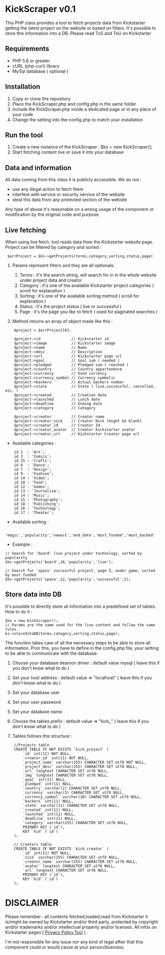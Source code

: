 # KickScraper v0.1

This PHP class provides a tool to fetch projects data from Kickstarter getting the latest project on the website or based on filters. It's possible to store this information into a DB. Please read ToS and ToU on Kickstarter

## Requirements

- PHP 5.6 or greater
- cURL (php-curl) library
- MySql database ( optional )

## Installation

1. Copy or clone the repository
2. Place the KickScraper.php and config.php in the same folder
3. Include the KickScraper.php inside a dedicated page or in any place of your code
4. Change the setting into the config.php to match your installation

## Run the tool

1. Create a new instance of the KickScraper : 
    $ks = new KickScraper();
2. Start fetching content live or save it into your database

## Data and information

All data coming from this class it is publicly accessible. We do not :
- use any illegal action to fetch them
- interfere with service or security service of the website
- steal this data from any protected section of the website

Any type of abuse it's reasonable on a wrong usage of the component or modification by the original code and purpose  

## Live fetching

 When using live fetch, tool reads data from the Kickstarter website page. Project can be filtered by category and sorted :
```
 $arrProject = $ks->getProjects(terms,category,sorting,status,page)
```

1. Params represent filters and they are all optionals: 
    1. Terms : it's the search string, will search for in in the whole website under project data and creator 
    2. Category : it's one of the available Kickstarter project categories ( scroll for explanation ) 
    3. Sorting : it's one of the available sorting method ( scroll for explanation ) 
    4. Status : it's the project status ( live or successful ) 
    5. Page : it's the page you like to fetch ( used for paginated searches ) 

2. Method returns an array of object made like this :
    

```
    $project = $arrProject[0];
    
    $project->id              // Kickstarter id
    $project->image           // Kickstarter image
    $project->name            // Name
    $project->desc            // Description
    $project->url             // Kickstarter page url
    $project->goal            // Goal sum ( needed )
    $project->pledged         // Pledged sum ( reached ) 
    $project->country         // Country appartenence
    $project->currency        // Used currency
    $project->currency_symbol // Currency symbolic
    $project->backers         // Actual backers number
    $project->state           // State ( live,successful, cancelled, etc. )
    $project->created         // Creation date
    $project->launched        // Lunch date
    $project->deadline        // Ending date
    $project->category        // Category

    $project->creator         // Creator name
    $project->creator_nick    // Creator Nick (might be blank)
    $project->creator_id      // Creator Id
    $project->creator_avatar  // Creator Kickstarter avatar
    $project->creator_url     // Kickstarter Creator page url
```
- Available categories :
```
    id 1  : 'Art';
    id 3  : 'Comics';
    id 25 : 'Crafts';
    id 6  : 'Dance';
    id 7  : 'Design';
    id 9  : 'Fashion';
    id 14 : 'Video';
    id 10 : 'Food';
    id 12 : 'Games';
    id 13 : 'Journalism';
    id 14 : 'Music';
    id 15 : 'Photography';
    id 18 : 'Publishing';
    id 16 : 'Technology';
    id 17 : 'Theater';  
```

- Available sorting :
```
    'magic','popularity','newest','end_date','most_funded','most_backed'
```

- Example :
```
// Search for 'board' live project under technology, sorted by popularity
$ks->getProjects('board',16,'popularity','live');
```
```
// Search for 'space' successful project, page 5, under game, sorted by most funded
$ks->getProjects('space',12,'popularity','successful',5);
```

## Store data into DB

 It's possible to directly store all information into a predefined set of tables. How to do it :
```
$ks = new KickScraper();
// Params are the same used for the live content and follow the same rules.
ks->storeIntoDB(terms,category,sorting,status,page);
```
 
The function takes care of all the necessary steps to be able to store all information. Prior this, you have to define in the config.php file, your setting to be able to communicate with the database.
1. Choose your database deamon driver : default value mysql ( leave this if you don't know what to do )
2. Set your host address : default value => "localhost" ( leave this if you don't know what to do )
3. Set your database user
4. Set your user password
5. Set your database name
6. Choose the tables prefix : default value => "kick_" ( leave this if you don't know what to do ) 

7. Tables follows this structure :

```
    //Projects table
    CREATE TABLE IF NOT EXISTS `kick_project` (
        `id` int(11) NOT NULL,
        `creator_id` int(11) NOT NULL,
        `project_name` varchar(255) CHARACTER SET utf8 NOT NULL,
        `project_desc` varchar(255) CHARACTER SET utf8 NULL,
        `url` longtext CHARACTER SET utf8 NULL,
        `img` longtext CHARACTER SET utf8 NULL,              
        `goal` int(11) NULL,
        `pledged` int(11) NULL,
        `country` varchar(2) CHARACTER SET utf8 NULL,
        `currency` varchar(5) CHARACTER SET utf8 NULL,
        `currency_symbol` varchar(10) CHARACTER SET utf8 NULL,
        `backers` int(11) NULL,
        `state` varchar(11) CHARACTER SET utf8 NULL,
        `created` int(11) NULL,
        `launched` int(11) NULL,
        `deadline` int(11) NULL,
        `category` varchar(255) CHARACTER SET utf8 NULL,
        PRIMARY KEY (`id`),
        KEY `kid` (`id`)
    );
```

```        
    // Creators table
    CREATE TABLE IF NOT EXISTS `kick_creator` (
        `id` int(11) NOT NULL,
        `nick` varchar(255) CHARACTER SET utf8 NULL,              
        `creator_name` varchar(255) CHARACTER SET utf8 NULL,
        `avatar` longtext CHARACTER SET utf8 NULL,
        `url` longtext CHARACTER SET utf8 NULL,
        PRIMARY KEY (`id`),
        KEY `kid` (`id`)
    );              
```

# DISCLAIMER
 Please remember : all contents fetched,loaded,read from Kickstarter it is/might be owned by Kickstarter and/or third party, protected by copyright and/or trademarks and/or intellectual property and/or licenses. All infos on Kickstarter pages \[ [Privacy Policy](https://www.kickstarter.com/privacy?ref=global-footer),[ToU](https://www.kickstarter.com/terms-of-use?ref=global-footer) \] . 
 
 I'm not responsible for any issue nor any kind of legal affair that this component could or would cause at your person/business.
